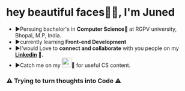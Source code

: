 <h1>hey beautiful faces👋🏿, I'm Juned</h1> 

<ul>
  <li>▶️Persuing bachelor's in <b>Computer Science🚀</b> at RGPV university, Bhopal, M.P, India.</li>

  <li>▶️currently learning <b>Front-end Development</b></li>

  <li>▶️I'would Love to <b>connect and collaborate</b> with you people on my <b><a href="https://www.linkedin.com/in/juned-ali-khan-958b70204">Linkedin</a> 🚀.</b></li>

  <li>▶️Catch me on my <b><a href="https://instagram.com/mr.programmerr_?igshid=r4oj32wdezmj"><img src="https://airequipmentllc.com/wp-content/uploads/2019/12/instagram-icon.png" height="25px" width="25px"></img></a>🚀</b> for useful CS content.</li>
</ul>

<h3>⚠️ Trying to turn thoughts into Code ⚠️</h3>
